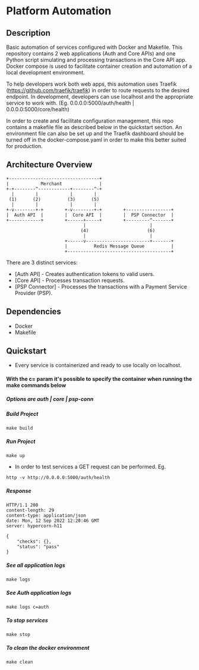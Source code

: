 # Platform Automation

## Description

Basic automation of services configured with Docker and Makefile. This repository contains 2 web applications (Auth and Core APIs) and one Python script simulating and processing transactions in the Core API app. Docker compose is used to facilitate container creation and automation of a local development environment.

To help developers work both web apps, this automation uses Traefik (https://github.com/traefik/traefik) in order to route requests to the desired endpoint. In development, developers can use localhost and the appropriate service to work with. (Eg. 0.0.0.0:5000/auth/health | 0.0.0.0:5000/core/health)

In order to create and facilitate configuration management, this repo contains a makefile file as described below in the quickstart section. An environment file can also be set up and the Traefik dashboard should be turned off in the docker-compose.yaml in order to make this better suited for production.

## Architecture Overview

```
+----------------------------------+
|            Merchant              |
+-+--------^------------+--------^-+
  |        |            |        |
 (1)      (2)          (3)      (5)
  |        |            |        |
+-v--------+-+        +-v--------+-+        +-----------------+
|  Auth API  |        |  Core API  |        |  PSP Connector  | 
+------------+        +------+-----+        +---------^-------+
                             |                        |
                            (4)                      (6)
                             |                        |
                      +------v------------------------+-------+
                      |          Redis Message Queue          |
                      +---------------------------------------+
```

There are 3 distinct services:

- [Auth API] - Creates authentication tokens to valid users.
- [Core API] - Processes transaction requests.
- [PSP Connector] - Processes the transactions with a Payment Service Provider (PSP).

## Dependencies

- Docker
- Makefile

## Quickstart

- Every service is containerized and ready to use locally on localhost.

#### With the c= param it's possible to specify the container when running the make commands below
##### Options are auth | core | psp-conn

##### Build Project
```shell
make build
```

##### Run Project
```shell
make up
```

- In order to test services a GET request can be performed. Eg.
```shell
http -v http://0.0.0.0:5000/auth/health
```

##### Response

```http
HTTP/1.1 200 
content-length: 29
content-type: application/json
date: Mon, 12 Sep 2022 12:20:46 GMT
server: hypercorn-h11

{
    "checks": {},
    "status": "pass"
}
```

##### See all application logs
```shell
make logs
```

##### See Auth application logs
```shell
make logs c=auth
```

##### To stop services
```shell
make stop
```

##### To clean the docker environment
```shell
make clean
```



